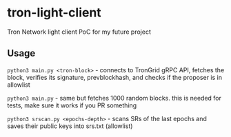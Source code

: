 # tron-light-client
Tron Network light client PoC for my future project

## Usage

`python3 main.py <tron-block>` - connects to TronGrid gRPC API, fetches the block, verifies its signature, prevblockhash, and checks if the proposer is in allowlist

`python3 main.py` - same but fetches 1000 random blocks. this is needed for tests, make sure it works if you PR something

`python3 srscan.py <epochs-depth>` - scans SRs of the last epochs and saves their public keys into srs.txt (allowlist)